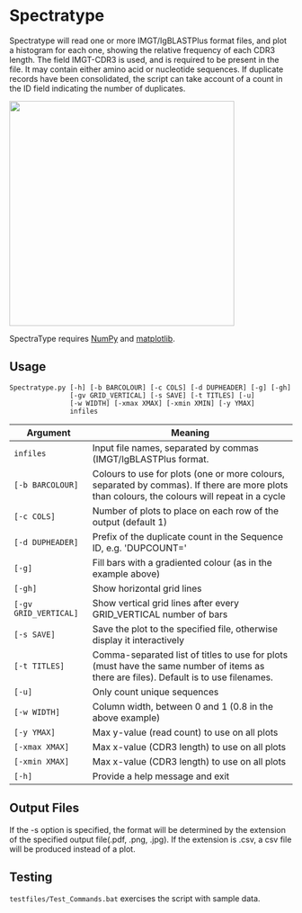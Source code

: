 # Spectratype #

Spectratype will read one or more IMGT/IgBLASTPlus format files, and plot a histogram for each one, showing the relative frequency of each CDR3 length. The field IMGT-CDR3 is used, and is required to be present in the file. It may contain either amino acid or nucleotide sequences. If duplicate records have been consolidated, the script can take account of a count in the ID field indicating the number of duplicates.

<img src="https://rawgit.com/williamdlees/BioTools/master/docs/spectra_3.png" width="400">


SpectraType requires [NumPy](http://www.numpy.org) and [matplotlib](http://matplotlib.org).


## Usage ##

    Spectratype.py [-h] [-b BARCOLOUR] [-c COLS] [-d DUPHEADER] [-g] [-gh]
                   [-gv GRID_VERTICAL] [-s SAVE] [-t TITLES] [-u]
                   [-w WIDTH] [-xmax XMAX] [-xmin XMIN] [-y YMAX]
                   infiles

Argument|Meaning
---------|-------
`infiles`|Input file names, separated by commas (IMGT/IgBLASTPlus format.
`[-b BARCOLOUR]`|Colours to use for plots (one or more colours, separated by commas). If there are more plots than colours, the colours will repeat in a cycle
`[-c COLS]`|Number of plots to place on each row of the output (default 1)
`[-d DUPHEADER]`|Prefix of the duplicate count in the Sequence ID, e.g. 'DUPCOUNT='
`[-g]`|Fill bars with a gradiented colour (as in the example above)
`[-gh]`|Show horizontal grid lines
`[-gv GRID_VERTICAL]`|Show vertical grid lines after every GRID_VERTICAL number of bars
`[-s SAVE]`|Save the plot to the specified file, otherwise display it interactively
`[-t TITLES]`|Comma-separated list of titles to use for plots (must have the same number of items as there are files). Default is to use filenames.
`[-u]`|Only count unique sequences
`[-w WIDTH]`|Column width, between 0 and 1 (0.8 in the above example)
`[-y YMAX]`|Max y-value (read count) to use on all plots
`[-xmax XMAX]`|Max x-value (CDR3 length) to use on all plots
`[-xmin XMAX]`|Max x-value (CDR3 length) to use on all plots
`[-h]`|Provide a help message and exit

## Output Files ##

If the -s option is specified, the format will be determined by the extension of the specified output file(.pdf, .png, .jpg). If the extension is .csv, a csv file will be produced instead of a plot.

## Testing ##

`testfiles/Test_Commands.bat` exercises the script with sample data.